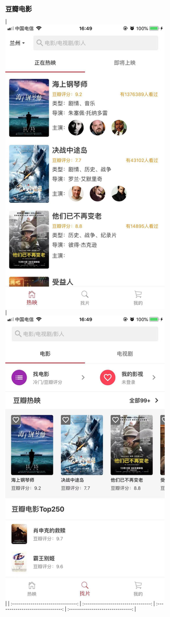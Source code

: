 ## 豆瓣电影

| ![](./preview/02.jpeg)    |  ![](./preview/01.jpeg)    | 
| :--------------------------------: | :---------------------------------: | :-------------------------------: | :-------------------------------:  |